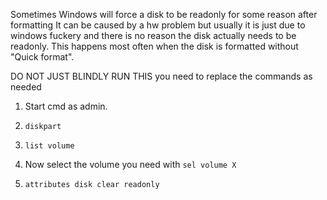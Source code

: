 Sometimes Windows will force a disk to be readonly for some reason after formatting
It can be caused by a hw problem but usually it is just due to windows fuckery and there 
is no reason the disk actually needs to be readonly.
This happens most often when the disk is formatted without "Quick format". 

DO NOT JUST BLINDLY RUN THIS
you need to replace the commands as needed


1. Start cmd as admin.

2. `diskpart`

3. `list volume`

4. Now select the volume you need with `sel volume X`

5. `attributes disk clear readonly`